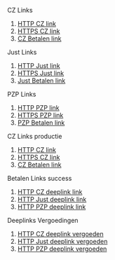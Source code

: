 
CZ Links

1. [HTTP CZ link](http://accp.app.cz.nl)
2. [HTTPS CZ link](https://accp.app.cz.nl)
3. [CZ Betalen link](https://accp.app.cz.nl/betalen/betaalverzoek?status=fulfilled)

Just Links

1. [HTTP Just link](http://accp.app.Just.nl)
2. [HTTPS Just link](https://accp.app.Just.nl)
3. [Just Betalen link](https://accp.app.just.nl/betalen/betaalverzoek?status=fulfilled)


PZP Links

1. [HTTP PZP link](http://accp.app.PZP.nl)
2. [HTTPS PZP link](https://accp.app.PZP.nl)
3. [PZP Betalen link](https://accp.app.PZP.nl/betalen/betaalverzoek?status=fulfilled)

CZ Links productie

1. [HTTP CZ link](http://app.cz.nl)
2. [HTTPS CZ link](https://app.cz.nl)
3. [CZ Betalen link](https://app.cz.nl/betalen/betaalverzoek?status=fulfilled)

Betalen Links success


1. [HTTP CZ deeplink link](https://accp.app.cz.nl/betalen/betaalverzoek?status=fulfilled)
2. [HTTP Just deeplink link](https://accp.app.just.nl/betalen/betaalverzoek?status=fulfilled)
3. [HTTP PZP deeplink link](https://accp.app.pzp.nl/betalen/betaalverzoek?status=fulfilled)

Deeplinks Vergoedingen

1. [HTTP CZ deeplink vergoeden](https://accp.app.cz.nl/vergoeden)
2. [HTTP Just deeplink vergoeden](https://accp.app.just.nl/vergoeden)
3. [HTTP PZP deeplink vergoeden](https://accp.app.pzp.nl/vergoeden)
